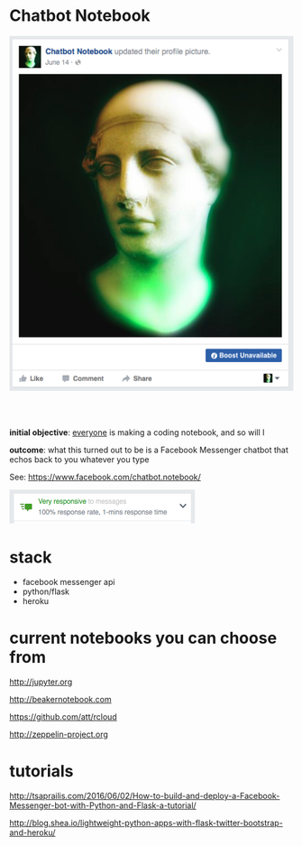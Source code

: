 # Chatbot Notebook

<img src="/static/img/profile-pic.png">

<br><br>

**initial objective**: [everyone](#current-notebooks-you-can-choose-from) is making a coding notebook, and so will I

**outcome**: what this turned out to be is a Facebook Messenger chatbot that echos
back to you whatever you type

See: https://www.facebook.com/chatbot.notebook/

<img src="/static/img/responsiveness.png">


# stack 

* facebook messenger api
* python/flask
* heroku

# current notebooks you can choose from

http://jupyter.org

http://beakernotebook.com

https://github.com/att/rcloud

http://zeppelin-project.org


# tutorials

http://tsaprailis.com/2016/06/02/How-to-build-and-deploy-a-Facebook-Messenger-bot-with-Python-and-Flask-a-tutorial/

http://blog.shea.io/lightweight-python-apps-with-flask-twitter-bootstrap-and-heroku/
